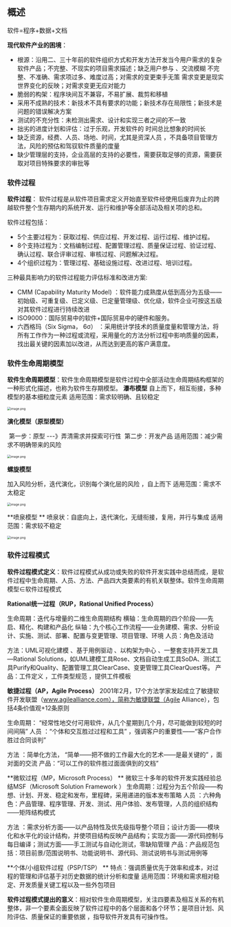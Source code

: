 ## 概述

软件=程序+数据+文档

**现代软件产业的困境**：

* 根源：沿用二、三十年前的软件组织方式和开发方法开发当今用户需求的复杂软件产品；不完整、不现实的项目需求描述；缺乏用户参与 、交流模糊    不完整、不准确、需求项过多、难度过高；对需求的变更束手无策 需求变更是现实世界变化的反映；对需求变更无应对能力 
* 脆弱的构架：程序块间互不兼容，不易扩展、裁剪和移植
* 采用不成熟的技术：新技术不具有要求的功能；新技术存在局限性；新技术是问题的错误解决方案
* 测试的不充分性：未检测出需求、设计和实现三者之间的不一致
* 拙劣的进度计划和评估：过于乐观，开发软件的 时间总比想象的时间长
*  缺乏资源，经费、人员、场地、时间，尤其是资深人员 ，不具备项目管理方法，风险的预估和驾驭软件质量的度量
* 缺少管理层的支持，企业高层的支持的必要性，需要获取足够的资源，需要获取对项目特殊要求的审批等

### 软件过程

**软件过程**： 软件过程是从软件项目需求定义开始直至软件经使用后废弃为止的跨越软件整个生存期内的系统开发、运行和维护等全部活动及相关项的总和。

软件过程包括：

* 5个主要过程为：获取过程、供应过程、开发过程、运行过程、维护过程。
* 8个支持过程为：文档编制过程、配置管理过程、质量保证过程、验证过程、确认过程、联合评审过程、审核过程、问题解决过程。
* 4个组织过程为：管理过程、基础设施过程、改进过程、培训过程。 

三种最具影响力的软件过程能力评估标准和改进方案:

* CMM (Capability Maturity Model) ：软件能力成熟度从低到高分为五级——初始级、可重复级、已定义级、已定量管理级、优化级，软件企业可按这五级对其软件过程进行持续改进
* ISO9000：国际贸易中的软件+国际贸易中的硬件和服务。 
* 六西格玛（Six Sigma， 6σ） ：采用统计学技术的质量度量和管理方法，将所有工作作为一种过程或流程，采用量化的方法分析过程中影响质量的因素，找出最关键的因素加以改进，从而达到更高的客户满意度。

### 软件生命周期模型

**软件生命周期模型**：软件生命周期模型是软件过程中全部活动生命周期结构框架的一种形式化描述，也称为软件生存期模型。 
**瀑布模型**
自上而下，相互衔接，多种模型的基本细粒度元素
适用范围：需求较明确、且较稳定      

<img src="https://i.loli.net/2020/02/25/mCn7jfYpXaISDl4.png" alt="image.png" style="zoom: 50%;" />

**演化模型（原型模型）**

​	第一步：原型 ---》弄清需求并探索可行性 
​	第二步：开发产品 
适用范围：减少需求不明确带来的风险 

<img src="https://i.loli.net/2020/02/25/pfTRPbNmXkBrtc9.png" alt="image.png" style="zoom:50%;" />

**螺旋模型**

加入风险分析，迭代演化，识别每个演化层的风险 ，自上而下
适用范围：需求不太稳定 

<img src="https://i.loli.net/2020/02/25/8MoqRiyaYsATOUV.png" alt="image.png" style="zoom:50%;" />

**喷泉模型 **
喷泉状：自底向上，迭代演化，无缝衔接，复用，并行与集成 
适用范围：需求较不稳定

<img src="https://i.loli.net/2020/02/25/iNa9TLtc8Rg6EfD.png" alt="image.png" style="zoom:50%;" />

### 软件过程模式

**软件过程模式定义**：软件过程模式从成功或失败的软件开发实践中总结而成，是软件过程中生命周期、人员、方法、产品四大类要素的有机关联整体。软件生命周期模型∈软件过程模式

**Rational统一过程（RUP，Rational Unified Process）**

生命周期：迭代与增量的二维生命周期结构
横轴：生命周期的四个阶段——先启、精化、构建和产品化
纵轴：九个核心工作流程——业务建模、需求、分析设计、实施、测试、部署、配置与变更管理、项目管理、环境 
人员：角色及活动 	

方法：UML可视化建模 、基于用例驱动 、以构架为中心 、一整套支持开发工具—Rational Solutions，如UML建模工具Rose、文档自动生成工具SoDA、测试工具Purify和Quality、配置管理工具ClearCase、变更管理工具ClearQuest等。
产品：工件定义 ，工件类型规范 ，提供工件模板

**敏捷过程（AP，Agile Process）**
2001年2月，17个方法学家发起成立了敏捷软件开发联盟（www.agilealliance.com），简称为敏捷联盟（Agile Alliance），包括4条价值观+12条原则

生命周期： “经常性地交付可用软件，从几个星期到几个月，尽可能做到较短的时间间隔” 
人员 ：“个体和交互胜过过程和工具” ，强调客户的重要性——“客户合作胜过合同谈判”

方法 ：简单化方法， “简单——把不做的工作最大化的艺术——是最关键的”  ，面对面的交流 
产品：“可以工作的软件胜过面面俱到的文档” 

**微软过程（MP，Microsoft Process） **
微软三十多年的软件开发实践经验总结MSF（Microsoft Solution Framework ）
生命周期：过程分为五个阶段——构想、计划、开发、稳定和发布，里程碑，采用递进的版本发布策略
人员 ：六种角色：产品管理、程序管理、开发、测试、用户体验、发布管理，人员的组织结构 ——矩阵结构模式

方法 ：需求分析方面——以产品特性及优先级指导整个项目；设计方面——模块化和水平化的设计结构，并使项目结构反映产品结构；实现方面——源代码控制与每日编译；测试方面——手工测试与自动化测试，零缺陷管理 
产品：产品规范包括：项目前景/范围说明书、功能说明书、源代码、测试说明书与测试用例等  

**个体/小组软件过程（PSP/TSP） **
特点：强调质量优先于效率和成本，对过程的管理和评估基于对历史数据的统计分析和度量 
适用范围：环境和需求相对稳定、开发质量关键工程以及一些外包项目

**软件过程模式提出的意义**：相对软件生命周期模型，关注四要素及相互关系的有机整体，非一个要素全面反映了软件过程中的各个层面和各个环节；是项目计划、风险评估、质量保证的重要依据 ，指导软件开发具有可操作性。